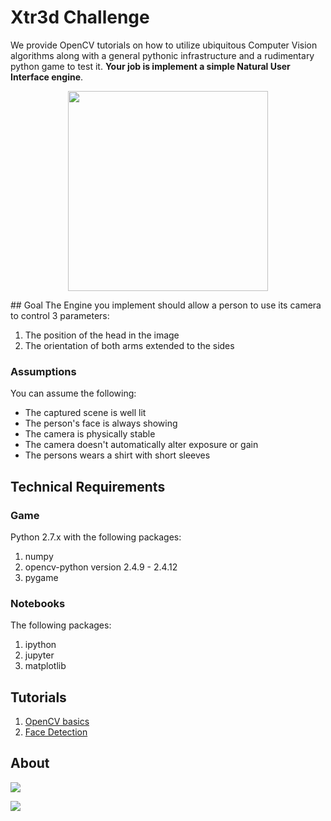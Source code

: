 # Xtr3d Challenge
We provide OpenCV tutorials on how to utilize ubiquitous Computer Vision algorithms along with a general pythonic infrastructure and a rudimentary python game to test it. **Your job is implement a simple Natural User Interface engine**.
<p align="center">
  <img src="http://memesvault.com/wp-content/uploads/Challenge-Accepted-Face-01.jpg" width="320"/>
</p>
## Goal
The Engine you implement should allow a person to use its camera to control 3 parameters:

1. The position of the head in the image
2. The orientation of both arms extended to the sides

### Assumptions
You can assume the following:

* The captured scene is well lit
* The person's face is always showing
* The camera is physically stable
* The camera doesn't automatically alter exposure or gain
* The persons wears a shirt with short sleeves

## Technical Requirements

### Game
Python 2.7.x with the following packages:

1. numpy
2. opencv-python version 2.4.9 - 2.4.12
3. pygame

### Notebooks
The following packages:

1. ipython
2. jupyter
3. matplotlib

## Tutorials
1. [OpenCV basics](https://github.com/chengoldberg-xtr3d/xtr3d-challenge/blob/master/notebooks/opencv_basics.ipynb)
2. [Face Detection](https://github.com/chengoldberg-xtr3d/xtr3d-challenge/blob/master/notebooks/face_detection.ipynb)

## About

<a href="http://www.xtr3d.com"><image src="https://upload.wikimedia.org/wikipedia/commons/thumb/9/95/Extreme_Reality_XTR3D_company_logo.jpg/250px-Extreme_Reality_XTR3D_company_logo.jpg"/></a>

<a href="https://israeltechallenge.com/"><image src="https://israeltechallenge.com/img/logo.png"/></a>
